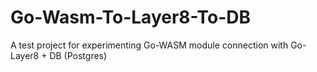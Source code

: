 # Go-Wasm-To-Layer8-To-DB
A test project for experimenting Go-WASM module connection with Go-Layer8 + DB (Postgres)
